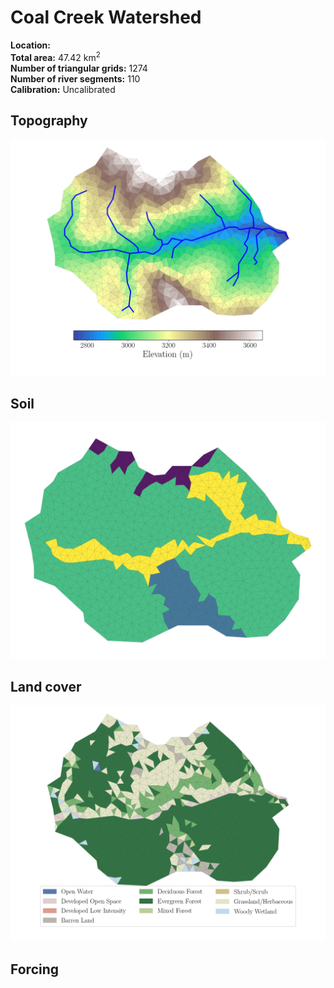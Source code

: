 # Coal Creek Watershed

**Location:** <br>
**Total area:** 47.42 km<sup>2</sup><br>
**Number of triangular grids:** 1274<br>
**Number of river segments:** 110<br>
**Calibration:** Uncalibrated

## Topography

![Topography](https://github.com/PSUmodeling/PIHM-Simulations/blob/master/CoalCreek/images/topo.png "Topography")

## Soil

![Soil](https://github.com/PSUmodeling/PIHM-Simulations/blob/master/CoalCreek/images/soil.png "Soil")

## Land cover

![Land cover](https://github.com/PSUmodeling/PIHM-Simulations/blob/master/CoalCreek/images/lc.png "Land cover")

## Forcing
